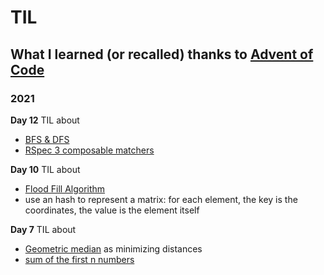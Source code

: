 # TIL 

## What I learned (or recalled) thanks to [Advent of Code](adventofcode.com/)

### 2021
**Day 12**
TIL about
* [BFS & DFS](https://medium.com/tebs-lab/breadth-first-search-and-depth-first-search-4310f3bf8416)
* [RSpec 3 composable matchers](https://rspec.info/blog/2014/01/new-in-rspec-3-composable-matchers/)

**Day 10**
TIL about 
* [Flood Fill Algorithm](https://en.m.wikipedia.org/wiki/Flood_fill)
* use an hash to represent a matrix: for each element, the key is the coordinates, the value is the element itself

**Day 7**
TIL about
* [Geometric median](https://en.wikipedia.org/wiki/Geometric_median) as minimizing distances
* [sum of the first n numbers](https://iq.opengenus.org/sum-of-first-n-numbers/)